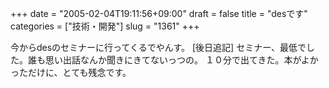 +++
date = "2005-02-04T19:11:56+09:00"
draft = false
title = "desです"
categories = ["技術・開発"]
slug = "1361"
+++

今からdesのセミナーに行ってくるでやんす。
[後日追記]
セミナー、最低でした。誰も思い出話なんか聞きにきてないっつの。
１０分で出てきた。本がよかっただけに、とても残念です。
